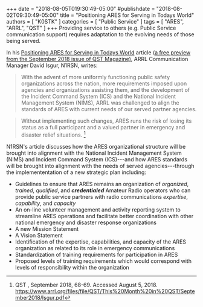 +++
date = "2018-08-05T019:30:49-05:00"
#publishdate = "2018-08-02T09:30:49-05:00"
title = "Positioning ARES for Serving in Todays World"
authors = [ "K0STK" ]
categories = [ "Public Service" ]
tags = [ "ARES", "ARRL", "QST" ]
+++
Providing service to others (e.g. Public Service communication support)
requires adaptation to the evolving needs of those being served.  

In his 
[Positioning ARES for Serving in Todays
World](http://www.arrl.org/files/file/QST/This%20Month%20in%20QST/September2018/Isgur.pdf)
article ([a free preview from the September 2018 issue of QST Magazine)](http://www.arrl.org/this-month-in-qst),
ARRL Communication Manager David Isgur, N1RSN, writes:

>With the advent of more uniformly functioning public safety
organizations across the nation, more requirements imposed upon agencies
and organizations assisting them, and the development of the Incident
Command System (ICS) and the National Incident Management System (NIMS),
ARRL was challenged to align the standards of ARES with current needs of
our served partner agencies.
<!--more-->

>Without implementing such changes, ARES runs the risk of losing its
>status as a full participant and a valued partner in emergency and
>disaster relief situations. [^1]

[^1]: QST , September 2018, 68-69. Accessed August 5, 2018. https://www.arrl.org/files/file/QST/This%20Month%20in%20QST/September2018/Isgur.pdf

N1RSN's article discusses how the ARES organizational structure will be brought into alignment with
the National Incident Management System (NIMS) and Incident Command
System (ICS)---and how ARES standards will be brought into alignment with the
needs of served agencies---through 
the implemententation of a new strategic plan including:

* Guidelines to ensure that ARES remains an organization of *organized*, *trained*, *qualified*, and ***credentialed*** Amateur Radio operators who can provide public service partners with radio communications *expertise*, *capability*, and *capacity*
* An on-line volunteer management and activity reporting system to streamline ARES operations and facilitate better coordination with other national emergency and disaster response organizations
* A new Mission Statement
* A Vision Statement
* Identification of the expertise, capabilities, and capacity of the ARES organization as related to its role in emergency communications
* Standardization of training requirements for participation in ARES
* Proposed levels of training requirements which would correspond with levels of responsibility within the organization


